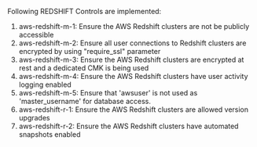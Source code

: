 Following REDSHIFT Controls are implemented:

1. aws-redshift-m-1: Ensure the AWS Redshift clusters are not be publicly accessible
2. aws-redshift-m-2: Ensure all user connections to Redshift clusters are encrypted by using "require_ssl" parameter
3. aws-redshift-m-3: Ensure the AWS Redshift clusters are encrypted at rest and a dedicated CMK is being used
4. aws-redshift-m-4: Ensure the AWS Redshift clusters have user activity logging enabled
5. aws-redshift-m-5: Ensure that 'awsuser' is not used as 'master_username' for database access.
6. aws-redshift-r-1: Ensure the AWS Redshift clusters are allowed version upgrades
7. aws-redshift-r-2:  Ensure the AWS Redshift clusters have automated snapshots enabled
